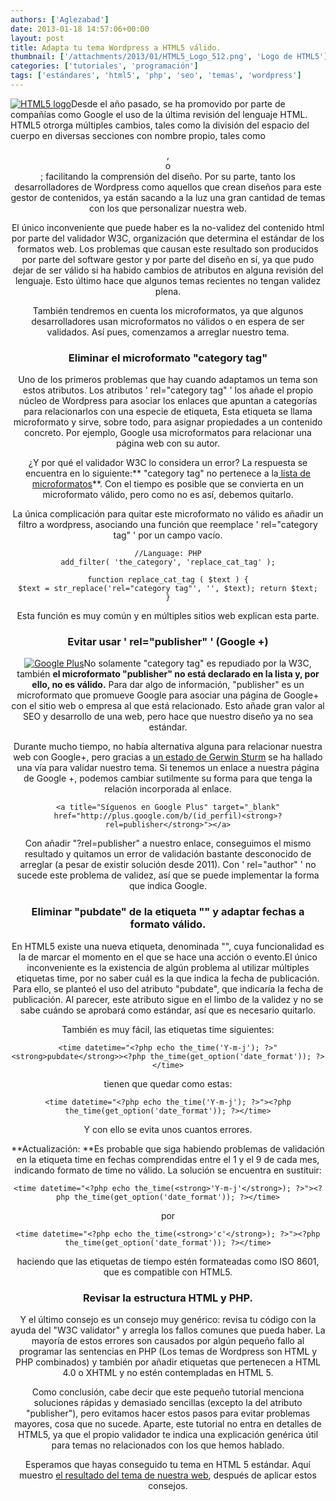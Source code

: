```yaml
---
authors: ['Aglezabad']
date: 2013-01-18 14:57:06+00:00
layout: post
title: Adapta tu tema Wordpress a HTML5 válido.
thumbnail: ['/attachments/2013/01/HTML5_Logo_512.png', 'Logo de HTML5']
categories: ['tutoriales', 'programación']
tags: ['estándares', 'html5', 'php', 'seo', 'temas', 'wordpress']
---
```


[![HTML5 logo](http://www.univunix.com/wp-content/uploads/HTML5_Logo_512-300x300.png)](http://www.univunix.com/wp-content/uploads/HTML5_Logo_512.png)Desde el año pasado, se ha promovido por parte de compañías como Google el uso de la última revisión del lenguaje HTML. HTML5 otrorga múltiples cambios, tales como la división del espacio del cuerpo en diversas secciones con nombre propio, tales como <header>,<footer> o <article>; facilitando la comprensión del diseño. Por su parte, tanto los desarrolladores de Wordpress como aquellos que crean diseños para este gestor de contenidos, ya están sacando a la luz una gran cantidad de temas con los que personalizar nuestra web.

El único inconveniente que puede haber es la no-validez del contenido html por parte del validador W3C, organización que determina el estándar de los formatos web. Los problemas que causan este resultado son producidos por parte del software gestor y por parte del diseño en sí, ya que pudo dejar de ser válido si ha habido cambios de atributos en alguna revisión del lenguaje. Esto último hace que algunos temas recientes no tengan validez plena.

También tendremos en cuenta los microformatos, ya que algunos desarrolladores usan microformatos no válidos o en espera de ser validados. Así pues, comenzamos a arreglar nuestro tema.


### Eliminar el microformato "category tag"


Uno de los primeros problemas que hay cuando adaptamos un tema son estos atributos. Los atributos ' rel="category tag" ' los añade el propio núcleo de Wordpress para asociar los enlaces que apuntan a categorías para relacionarlos con una especie de etiqueta, Esta etiqueta se llama microformato y sirve, sobre todo, para asignar propiedades a un contenido concreto. Por ejemplo, Google usa microformatos para relacionar una página web con su autor.

¿Y por qué el validador W3C lo considera un error? La respuesta se encuentra en lo siguiente:** "category tag" no pertenece a la[ lista de microformatos](http://microformats.org/wiki/existing-rel-values)**. Con el tiempo es posible que se convierta en un microformato válido, pero como no es así, debemos quitarlo.

La única complicación para quitar este microformato no válido es añadir un filtro a wordpress, asociando una función que reemplace ' rel="category tag" ' por un campo vacío.

    
    //Language: PHP
    add_filter( 'the_category', 'replace_cat_tag' );
    
    function replace_cat_tag ( $text ) {
    $text = str_replace('rel="category tag"', '', $text); return $text;
    }


Esta función es muy común y en múltiples sitios web explican esta parte.


### Evitar usar ' rel="publisher" ' (Google +)


[![Google Plus](http://www.univunix.com/wp-content/uploads/googleplus-300x160.jpg)](http://www.univunix.com/wp-content/uploads/googleplus.jpg)No solamente "category tag" es repudiado por la W3C, también **el microformato "publisher" no está declarado en la lista y, por ello, no es válido.** Para dar algo de información, "publisher" es un microformato que promueve Google para asociar una página de Google+ con el sitio web o empresa al que está relacionado. Esto añade gran valor al SEO y desarrollo de una web, pero hace que nuestro diseño ya no sea estándar.

Durante mucho tiempo, no había alternativa alguna para relacionar nuestra web con Google+, pero gracias a [un estado de Gerwin Sturm](https://plus.google.com/112336147904981294875/posts/b8CczJQDdLc) se ha hallado una vía para validar nuestro tema. Si tenemos un enlace a nuestra página de Google +, podemos cambiar sutilmente su forma para que tenga la relación incorporada al enlace.

    
    <a title="Síguenos en Google Plus" target="_blank" href="http://plus.google.com/b/(id_perfil)<strong>?rel=publisher</strong>"></a>


Con añadir "?rel=publisher" a nuestro enlace, conseguimos el mismo resultado y quitamos un error de validación bastante desconocido de arreglar (a pesar de existir solución desde 2011). Con ' rel="author" ' no sucede este problema de validez, así que se puede implementar la forma que indica Google.


### Eliminar "pubdate" de la etiqueta "<time>" y adaptar fechas a formato válido.


En HTML5 existe una nueva etiqueta, denominada "<time>", cuya funcionalidad es la de marcar el momento en el que se hace una acción o evento.El único inconveniente es la existencia de algún problema al utilizar múltiples etiquetas time, por no saber cuál es la que indica la fecha de publicación. Para ello, se planteó el uso del atributo "pubdate", que indicaría la fecha de publicación. Al parecer, este atributo sigue en el limbo de la validez y no se sabe cuándo se aprobará como estándar, así que es necesario quitarlo.

También es muy fácil, las etiquetas time siguientes:

    
    <time datetime="<?php echo the_time('Y-m-j'); ?>" <strong>pubdate</strong>><?php the_time(get_option('date_format')); ?></time>


tienen que quedar como estas:

    
    <time datetime="<?php echo the_time('Y-m-j'); ?>"><?php the_time(get_option('date_format')); ?></time>


Y con ello se evita unos cuantos errores.

**Actualización: **Es probable que siga habiendo problemas de validación en la etiqueta time en fechas comprendidas entre el 1 y el 9 de cada mes, indicando formato de time no válido. La solución se encuentra en sustituir:

    
    <time datetime="<?php echo the_time(<strong>'Y-m-j'</strong>); ?>"><?php the_time(get_option('date_format')); ?></time>


por

    
    <time datetime="<?php echo the_time(<strong>'c'</strong>); ?>"><?php the_time(get_option('date_format')); ?></time>


haciendo que las etiquetas de tiempo estén formateadas como ISO 8601, que es compatible con HTML5.


### Revisar la estructura HTML y PHP.


Y el último consejo es un consejo muy genérico: revisa tu código con la ayuda del "W3C validator" y arregla los fallos comunes que pueda haber. La mayoría de estos errores son causados por algún pequeño fallo al programar las sentencias en PHP (Los temas de Wordpress son HTML y PHP combinados) y también por añadir etiquetas que pertenecen a HTML 4.0 o XHTML y no estén contempladas en HTML 5.

Como conclusión, cabe decir que este pequeño tutorial menciona soluciones rápidas y demasiado sencillas (excepto la del atributo "publisher"), pero evitamos hacer estos pasos para evitar problemas mayores, cosa que no sucede. Aparte, este tutorial no entra en detalles de HTML5, ya que el propio validador te indica una explicación genérica útil para temas no relacionados con los que hemos hablado.

Esperamos que hayas conseguido tu tema en HTML 5 estándar. Aquí muestro [el resultado del tema de nuestra web](http://validator.w3.org/check?uri=http%3A%2F%2Fwww.univunix.com%2F&charset=%28detect+automatically%29&doctype=Inline&group=0&user-agent=W3C_Validator%2F1.3), después de aplicar estos consejos.


